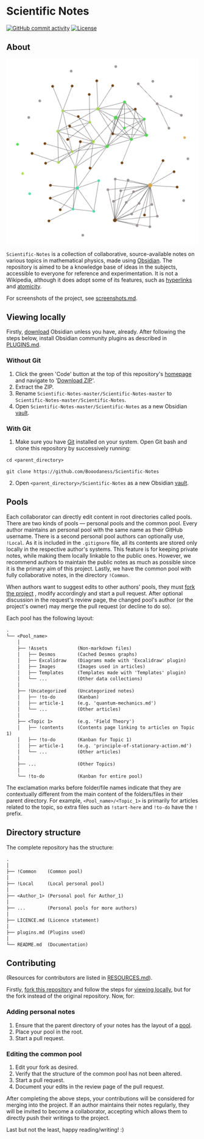 # Scientific Notes
[![GitHub commit activity](https://img.shields.io/github/commit-activity/m/Booodaness/Scientific-Notes)](https://github.com/Booodaness/Scientific-Notes/commits/master) [![License](https://img.shields.io/badge/license-CC%20BY--NC--SA%204.0-important)](https://creativecommons.org/licenses/by-nc-sa/4.0/)

## About
![Graph view](!Common/!Assets/Images/graph.png)

`Scientific-Notes` is a collection of collaborative, source-available notes on various topics in mathematical physics, made using [Obsidian](https://obsidian.md/). The repository is aimed to be a knowledge base of ideas in the subjects, accessible to everyone for reference and experimentation. It is not a Wikipedia, although it does adopt some of its features, such as [hyperlinks](https://help.obsidian.md/How+to/Internal+link) and [atomicity](https://neuron.zettel.page/atomic).

For screenshots of the project, see [screenshots.md](!Common/!Assets/Presentations/screenshots/screenshots.md).

## Viewing locally
Firstly, [download](https://obsidian.md/download) Obsidian unless you have, already. After following the steps below, install Obsidian community plugins as described in [PLUGINS.md](PLUGINS.md).

### Without Git
1. Click the green 'Code' button at the top of this repository's [homepage](https://github.com/Booodaness/Scientific-Notes) and navigate to '[Download ZIP](https://github.com/Booodaness/Scientific-Notes/archive/refs/heads/master.zip)'.
2. Extract the ZIP.
3. Rename `Scientific-Notes-master/Scientific-Notes-master` to `Scientific-Notes-master/Scientific-Notes`.
4. Open `Scientific-Notes-master/Scientific-Notes` as a new Obsidian [vault](https://help.obsidian.md/How+to/Working+with+multiple+vaults).

### With Git
1. Make sure you have [Git](https://git-scm.com/) installed on your system. Open Git bash and clone this repository by successively running:

```
cd <parent_directory>
```

```
git clone https://github.com/Booodaness/Scientific-Notes
```

2. Open `<parent_directory>/Scientific-Notes` as a new Obsidian [vault](https://help.obsidian.md/How+to/Working+with+multiple+vaults).

## Pools
Each collaborator can directly edit content in root directories called pools. There are two kinds of pools  — personal pools and the common pool. Every author maintains an personal pool with the same name as their GitHub username. There is a second personal pool authors can optionally use, `!Local`. As it is included in the `.gitignore` file, all its contents are stored only locally in the respective author's systems. This feature is for keeping private notes, while making them locally linkable to the public ones. However, we recommend authors to maintain the public notes as much as possible since it is the primary aim of this project. Lastly, we have the common pool with fully collaborative notes, in the directory `!Common`.

When authors want to suggest edits to other authors' pools, they must [fork the project](https://github.com/Booodaness/Scientific-Notes/fork) , modify accordingly and start a pull request. After optional discussion in the request's review page, the changed pool's author (or the project's owner) may merge the pull request (or decline to do so).

Each pool has the following layout:

```
.
└── <Pool_name> 
    │
    ├── !Assets           (Non-markdown files)
    │   ├── Desmos        (Cached Desmos graphs)
    │   ├── Excalidraw    (Diagrams made with 'Excalidraw' plugin)
    │   ├── Images        (Images used in articles)
    │   ├── Templates     (Templates made with 'Templates' plugin)
    │   └── ...           (Other data collections)
    │
    ├── !Uncategorized    (Uncategorized notes)
    │   ├── !to-do        (Kanban)
    │   ├── article-1     (e.g. 'quantum-mechanics.md')
    │   └── ...           (Other articles)
    │
    ├── <Topic 1>         (e.g. 'Field Theory')
    │   ├── !contents     (Contents page linking to articles on Topic 1)
    │   ├── !to-do        (Kanban for Topic 1)
    │   ├── article-1     (e.g. 'principle-of-stationary-action.md')
    │   └── ...           (Other articles)
    │
    ├── ...               (Other Topics)
    │
    └── !to-do            (Kanban for entire pool)
```

The exclamation marks before folder/file names indicate that they are contextually different from the main content of the folders/files in their parent directory. For example, `<Pool_name>/<Topic_1>` is primarily for articles related to the topic, so extra files such as `!start-here` and `!to-do` have the `!` prefix.

## Directory structure
The complete repository has the structure:

```
.
│
├── !Common    (Common pool)
│
├── !Local     (Local personal pool)
│
├── <Author_1> (Personal pool for Author_1)
│
├── ...        (Personal pools for more authors)
│
├── LICENCE.md (Licence statement)
│
├── plugins.md (Plugins used)
│
└── README.md  (Documentation)
```

## Contributing
(Resources for contributors are listed in [RESOURCES.md](RESOURCES.md)).

Firstly, [fork this repository](https://github.com/Booodaness/Scientific-Notes/fork) and follow the steps for [viewing locally](#viewing-locally), but for the fork instead of the original repository. Now, for:

### Adding personal notes
1. Ensure that the parent directory of your notes has the layout of a [pool](#pools).
2. Place your pool in the root.
3. Start a pull request.

### Editing the common pool
1. Edit your fork as desired.
2. Verify that the structure of the common pool has not been altered.
3. Start a pull request.
4. Document your edits in the review page of the pull request.

After completing the above steps, your contributions will be considered for merging into the project. If an author maintains their notes regularly, they will be invited to become a collaborator, accepting which allows them to directly push their writings to the project.

Last but not the least, happy reading/writing! :)


